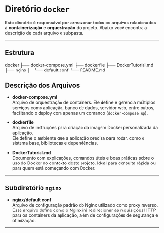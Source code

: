 # Diretório `docker`

Este diretório é responsável por armazenar todos os arquivos relacionados à **containerização** e **orquestração** do projeto. Abaixo você encontra a descrição de cada arquivo e subpasta.

---

## Estrutura

docker
├── docker-compose.yml
├── dockerfile
├── DockerTutorial.md
├── nginx
│   └── default.conf
└── README.md

## Descrição dos Arquivos

- **docker-compose.yml**  
  Arquivo de orquestração de containers. Ele define e gerencia múltiplos serviços como aplicação, banco de dados, servidor web, entre outros, facilitando o deploy com apenas um comando (`docker-compose up`).

- **dockerfile**  
  Arquivo de instruções para criação da imagem Docker personalizada da aplicação.  
  Ele define o ambiente que a aplicação precisa para rodar, como o sistema base, bibliotecas e dependências.

- **DockerTutorial.md**  
  Documento com explicações, comandos úteis e boas práticas sobre o uso do Docker no contexto deste projeto. Ideal para consulta rápida ou para quem está começando com Docker.

---

## Subdiretório `nginx`

- **nginx/default.conf**  
  Arquivo de configuração padrão do Nginx utilizado como proxy reverso.  
  Esse arquivo define como o Nginx irá redirecionar as requisições HTTP para os containers da aplicação, além de configurações de segurança e otimização.

---